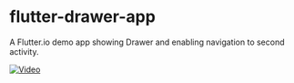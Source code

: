 # flutter-drawer-app
A Flutter.io demo app showing Drawer and enabling navigation to second activity.

[![Video](https://flic.kr/p/UjkcDJ)](https://youtu.be/Pt9z3s22WTg)
